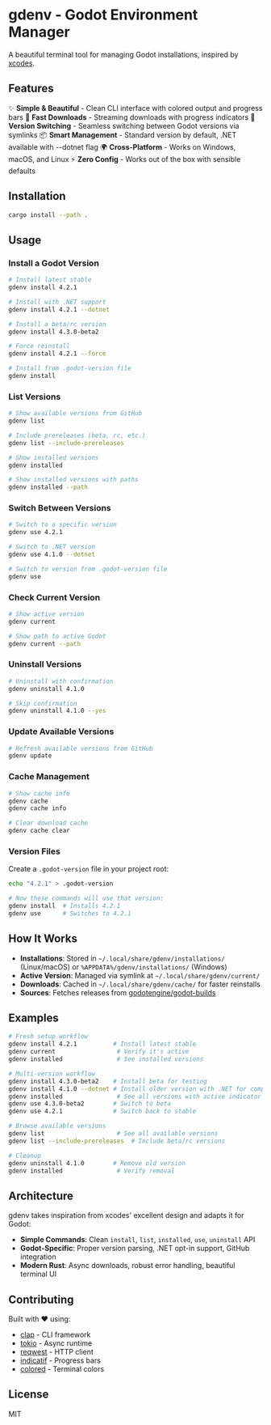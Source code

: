 # gdenv - Godot Environment Manager

A beautiful terminal tool for managing Godot installations, inspired by [xcodes](https://github.com/XcodesOrg/xcodes).

## Features

✨ **Simple & Beautiful** - Clean CLI interface with colored output and progress bars
🚀 **Fast Downloads** - Streaming downloads with progress indicators
🔄 **Version Switching** - Seamless switching between Godot versions via symlinks
📦 **Smart Management** - Standard version by default, .NET available with --dotnet flag
🌍 **Cross-Platform** - Works on Windows, macOS, and Linux
⚡ **Zero Config** - Works out of the box with sensible defaults

## Installation

```bash
cargo install --path .
```

## Usage

### Install a Godot Version

```bash
# Install latest stable
gdenv install 4.2.1

# Install with .NET support
gdenv install 4.2.1 --dotnet

# Install a beta/rc version
gdenv install 4.3.0-beta2

# Force reinstall
gdenv install 4.2.1 --force

# Install from .godot-version file
gdenv install
```

### List Versions

```bash
# Show available versions from GitHub
gdenv list

# Include prereleases (beta, rc, etc.)
gdenv list --include-prereleases

# Show installed versions
gdenv installed

# Show installed versions with paths
gdenv installed --path
```

### Switch Between Versions

```bash
# Switch to a specific version
gdenv use 4.2.1

# Switch to .NET version
gdenv use 4.1.0 --dotnet

# Switch to version from .godot-version file
gdenv use
```

### Check Current Version

```bash
# Show active version
gdenv current

# Show path to active Godot
gdenv current --path
```

### Uninstall Versions

```bash
# Uninstall with confirmation
gdenv uninstall 4.1.0

# Skip confirmation
gdenv uninstall 4.1.0 --yes
```

### Update Available Versions

```bash
# Refresh available versions from GitHub
gdenv update
```

### Cache Management

```bash
# Show cache info
gdenv cache
gdenv cache info

# Clear download cache
gdenv cache clear
```

### Version Files

Create a `.godot-version` file in your project root:

```bash
echo "4.2.1" > .godot-version

# Now these commands will use that version:
gdenv install  # Installs 4.2.1
gdenv use      # Switches to 4.2.1
```

## How It Works

- **Installations**: Stored in `~/.local/share/gdenv/installations/` (Linux/macOS) or `%APPDATA%/gdenv/installations/` (Windows)
- **Active Version**: Managed via symlink at `~/.local/share/gdenv/current/`
- **Downloads**: Cached in `~/.local/share/gdenv/cache/` for faster reinstalls
- **Sources**: Fetches releases from [godotengine/godot-builds](https://github.com/godotengine/godot-builds)

## Examples

```bash
# Fresh setup workflow
gdenv install 4.2.1          # Install latest stable
gdenv current                 # Verify it's active
gdenv installed               # See installed versions

# Multi-version workflow
gdenv install 4.3.0-beta2    # Install beta for testing
gdenv install 4.1.0 --dotnet # Install older version with .NET for compatibility
gdenv installed               # See all versions with active indicator (★)
gdenv use 4.3.0-beta2        # Switch to beta
gdenv use 4.2.1              # Switch back to stable

# Browse available versions
gdenv list                    # See all available versions
gdenv list --include-prereleases  # Include beta/rc versions

# Cleanup
gdenv uninstall 4.1.0        # Remove old version
gdenv installed               # Verify removal
```

## Architecture

gdenv takes inspiration from xcodes' excellent design and adapts it for Godot:

- **Simple Commands**: Clean `install`, `list`, `installed`, `use`, `uninstall` API
- **Godot-Specific**: Proper version parsing, .NET opt-in support, GitHub integration  
- **Modern Rust**: Async downloads, robust error handling, beautiful terminal UI

## Contributing

Built with ❤️ using:
- [clap](https://github.com/clap-rs/clap) - CLI framework
- [tokio](https://tokio.rs/) - Async runtime
- [reqwest](https://github.com/seanmonstar/reqwest) - HTTP client
- [indicatif](https://github.com/console-rs/indicatif) - Progress bars
- [colored](https://github.com/mackwic/colored) - Terminal colors

## License

MIT
